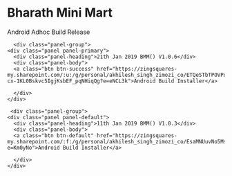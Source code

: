 <html lang="en">
<head>
  <title>Zimozi Solutions Pte Ltd</title>
  <meta charset="utf-8">
  <meta name="viewport" content="width=device-width, initial-scale=1">
  <link rel="stylesheet" href="https://maxcdn.bootstrapcdn.com/bootstrap/3.3.7/css/bootstrap.min.css">
  <script src="https://ajax.googleapis.com/ajax/libs/jquery/3.3.1/jquery.min.js"></script>
  <script src="https://maxcdn.bootstrapcdn.com/bootstrap/3.3.7/js/bootstrap.min.js"></script>
</head>
<body>

<div class="container"> 
  <div class="jumbotron">
    <h1>Bharath Mini Mart</h1>      
    <p>Android Adhoc Build Release</p>
    
      <div class="panel-group">
    <div class="panel panel-primary">
      <div class="panel-heading">21th Jan 2019 BMM() V1.0.6</div>
      <div class="panel-body">
      <a class="btn btn-success" href="https://zingsquares-my.sharepoint.com/:u:/g/personal/akhilesh_singh_zimozi_co/ETQeSTbTPOVPqEB-cx-1KL0Bskvc5IgjKsbEF_pqNHiqQg?e=eNCL3k">Android Build Installer</a>

      </div>
    </div>
     
     <div class="panel-group">
    <div class="panel panel-default">
      <div class="panel-heading">11th Jan 2019 BMM() V1.0.3</div>
      <div class="panel-body">
      <a class="btn btn-default" href="https://zingsquares-my.sharepoint.com/:f:/g/personal/akhilesh_singh_zimozi_co/EsaMNUuvNo5MsgaLDBd0lxwBEGigSrN54p8EfFhiUazXRA?e=Km0yNo">Android Build Installer</a>

      </div>
    </div>
    
   
     
      
</div>

</body>
</html>
